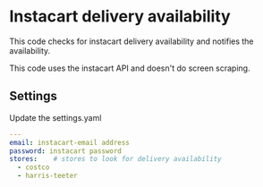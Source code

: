 # Instacart delivery availability

This code checks for instacart delivery availability and notifies the availability.

This code uses the instacart API and doesn't do screen scraping.

## Settings

Update the settings.yaml 

```yaml
---
email: instacart-email address
password: instacart password
stores:    # stores to look for delivery availability
  - costco
  - harris-teeter
```